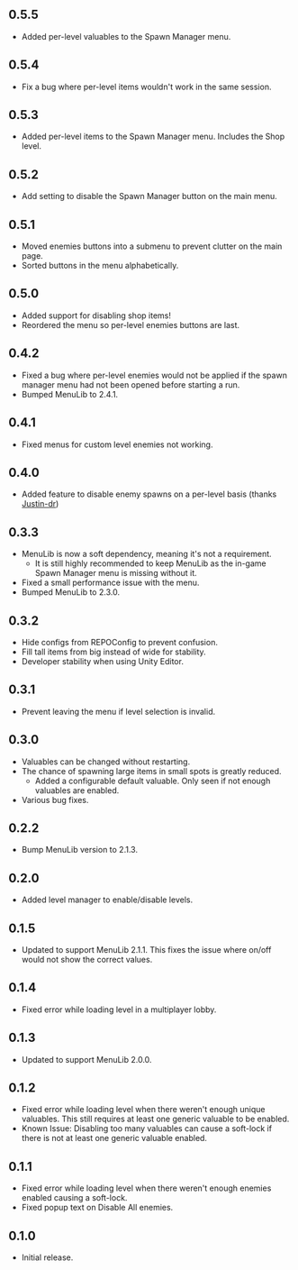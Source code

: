 ## 0.5.5
- Added per-level valuables to the Spawn Manager menu.

## 0.5.4
- Fix a bug where per-level items wouldn't work in the same session.

## 0.5.3
- Added per-level items to the Spawn Manager menu. Includes the Shop level.

## 0.5.2
- Add setting to disable the Spawn Manager button on the main menu.

## 0.5.1
- Moved enemies buttons into a submenu to prevent clutter on the main page. 
- Sorted buttons in the menu alphabetically.

## 0.5.0
- Added support for disabling shop items!
- Reordered the menu so per-level enemies buttons are last.

## 0.4.2
- Fixed a bug where per-level enemies would not be applied if the spawn manager menu had not been opened before starting a run.
- Bumped MenuLib to 2.4.1.

## 0.4.1
- Fixed menus for custom level enemies not working.

## 0.4.0
- Added feature to disable enemy spawns on a per-level basis (thanks [Justin-dr](https://github.com/Justin-dr))

## 0.3.3
- MenuLib is now a soft dependency, meaning it's not a requirement.
  - It is still highly recommended to keep MenuLib as the in-game Spawn Manager menu is missing without it.
- Fixed a small performance issue with the menu.
- Bumped MenuLib to 2.3.0.

## 0.3.2
- Hide configs from REPOConfig to prevent confusion.
- Fill tall items from big instead of wide for stability.
- Developer stability when using Unity Editor.

## 0.3.1
- Prevent leaving the menu if level selection is invalid.

## 0.3.0
- Valuables can be changed without restarting.
- The chance of spawning large items in small spots is greatly reduced.
  - Added a configurable default valuable. Only seen if not enough valuables are enabled.
- Various bug fixes.

## 0.2.2
- Bump MenuLib version to 2.1.3.

## 0.2.0
- Added level manager to enable/disable levels.

## 0.1.5
- Updated to support MenuLib 2.1.1. This fixes the issue where on/off would not show the correct values.

## 0.1.4
- Fixed error while loading level in a multiplayer lobby.

## 0.1.3
- Updated to support MenuLib 2.0.0.

## 0.1.2
- Fixed error while loading level when there weren't enough unique valuables. This still requires at least one generic valuable to be enabled.
- Known Issue: Disabling too many valuables can cause a soft-lock if there is not at least one generic valuable enabled.

## 0.1.1
- Fixed error while loading level when there weren't enough enemies enabled causing a soft-lock.
- Fixed popup text on Disable All enemies.

## 0.1.0
- Initial release.